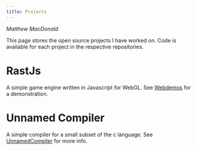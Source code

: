```yaml
---
title: Projects
---
```


 *Matthew MacDonald*

This page stores the open source projects I have worked on. Code is available for each project in the respective repositories.

# RastJs

A simple game engine written in Javascript for WebGL. See [Webdemos](webdemo.md) for a demonstration. 


# Unnamed Compiler

A simple compiler for a small subset of the c language. See [UnnamedCompiler](compiler.md) for more info.

